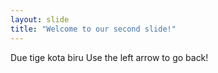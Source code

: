 ```yaml
---
layout: slide
title: "Welcome to our second slide!"
---
```

Due tige kota biru
Use the left arrow to go back!

